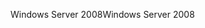 <span data-ttu-id="917f5-101">Windows Server 2008</span><span class="sxs-lookup"><span data-stu-id="917f5-101">Windows Server 2008</span></span>